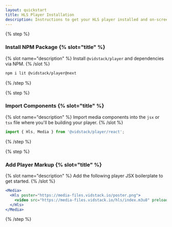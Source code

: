 ```yaml
---
layout: quickstart
title: HLS Player Installation
description: Instructions to get your HLS player installed and on-screen using React.
---
```


{% step %}

### Install NPM Package {% slot="title" %}

{% slot name="description" %}
Install `@vidstack/player` and dependencies via NPM.
{% /slot %}

```bash {% copy=true %}
npm i lit @vidstack/player@next
```

{% /step %}

{% step %}

### Import Components {% slot="title" %}

{% slot name="description" %}
Import media components into the `jsx` or `tsx` file where you'll be building your player.
{% /slot %}

```js {% copy=true %}
import { Hls, Media } from '@vidstack/player/react';
```

{% /step %}

{% step %}

### Add Player Markup {% slot="title" %}

{% slot name="description" %}
Add the following player JSX boilerplate to get started.
{% /slot %}

```jsx {% copy=true %}
<Media>
  <Hls poster="https://media-files.vidstack.io/poster.png">
    <video src="https://media-files.vidstack.io/hls/index.m3u8" preload="none" />
  </Hls>
</Media>
```

{% /step %}

